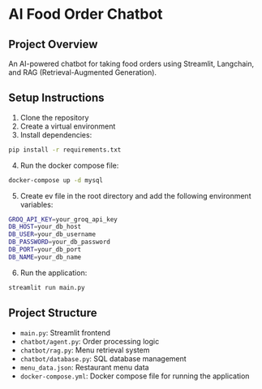 # AI Food Order Chatbot

## Project Overview
An AI-powered chatbot for taking food orders using Streamlit, Langchain, and RAG (Retrieval-Augmented Generation).


## Setup Instructions
1. Clone the repository
2. Create a virtual environment
3. Install dependencies:
```bash
pip install -r requirements.txt
```
4. Run the docker compose file:
```bash
docker-compose up -d mysql
```

5. Create ev file in the root directory and add the following environment variables:
```bash
GROQ_API_KEY=your_groq_api_key
DB_HOST=your_db_host
DB_USER=your_db_username
DB_PASSWORD=your_db_password
DB_PORT=your_db_port
DB_NAME=your_db_name
```

6. Run the application:
```bash
streamlit run main.py
```

## Project Structure
- `main.py`: Streamlit frontend
- `chatbot/agent.py`: Order processing logic
- `chatbot/rag.py`: Menu retrieval system
- `chatbot/database.py`: SQL database management
- `menu_data.json`: Restaurant menu data
- `docker-compose.yml`: Docker compose file for running the application

